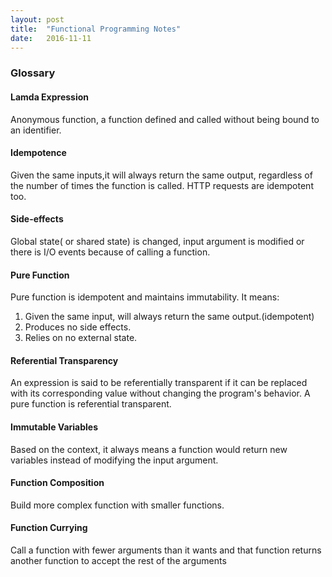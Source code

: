 ```yaml
---
layout: post
title:  "Functional Programming Notes"
date:   2016-11-11 
---
```


### Glossary

#### Lamda Expression
Anonymous function, a function defined and called without being bound to an identifier.

#### Idempotence
Given the same inputs,it will always return the same output, regardless of the number of times the function is called. HTTP requests are idempotent too.

#### Side-effects
Global state( or shared state) is changed, input argument is modified or there is I/O events because of calling a function.

#### Pure Function
Pure function is idempotent and maintains immutability. It means:
1. Given the same input, will always return the same output.(idempotent)
2. Produces no side effects.
3. Relies on no external state.

#### Referential Transparency
An expression is said to be referentially transparent if it can be replaced with its corresponding value without changing the program's behavior. A pure function is referential transparent.

#### Immutable Variables
Based on the context, it always means a function would return new variables instead of modifying the input argument.

#### Function Composition
Build more complex function with smaller functions.


#### Function Currying
Call a function with fewer arguments than it wants and that function returns another function to accept the rest of the arguments


